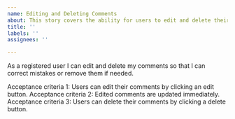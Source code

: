 ```yaml
---
name: Editing and Deleting Comments
about: This story covers the ability for users to edit and delete their own comments
title: ''
labels: ''
assignees: ''

---
```


As a registered user I can edit and delete my comments so that I can correct mistakes or remove them if needed.

Acceptance criteria 1: Users can edit their comments by clicking an edit button.
Acceptance criteria 2: Edited comments are updated immediately.
Acceptance criteria 3: Users can delete their comments by clicking a delete button.
